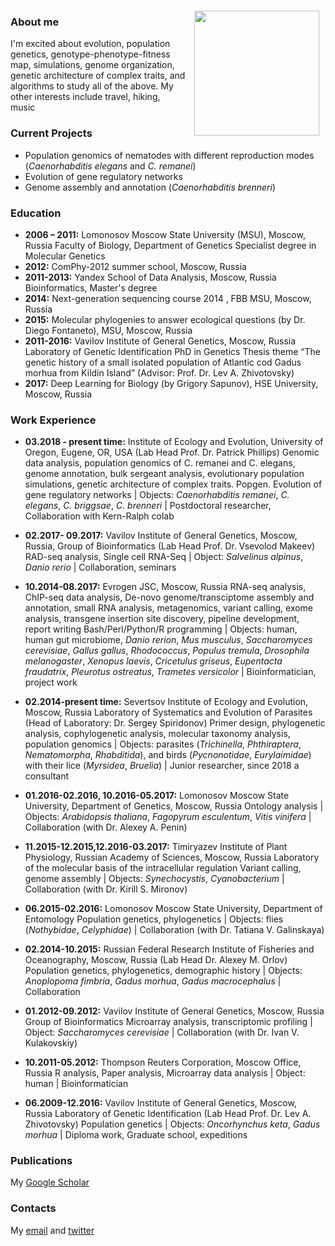 <img src="https://user-images.githubusercontent.com/27313623/130570014-344ed66c-6726-43e7-bad5-1ace4873b719.jpg" align="right" style="padding-left:10px; padding-right:10px; padding-bottom:15px; padding-top:15px; border: 0px; background-color: transparent; border: none; box-shadow: none;"  width="200px"/>
<h3>About me</h3>
I'm excited about evolution, population genetics, genotype-phenotype-fitness map, simulations, genome organization, genetic architecture of complex traits, and algorithms to study all of the above. My other interests include travel, hiking, music


<br clear="left"/>


### Current Projects

- Population genomics of nematodes with different reproduction modes (_Caenorhabditis elegans_ and _C. remanei_)
- Evolution of gene regulatory networks
- Genome assembly and annotation (_Caenorhabditis brenneri_)


### Education

- **2006 – 2011:**	Lomonosov Moscow State University (MSU), Moscow, Russia
Faculty of Biology, Department of Genetics 
Specialist degree in Molecular Genetics
- **2012:**	ComPhy-2012 summer school, Moscow, Russia
- **2011-2013:**	Yandex School of Data Analysis, Moscow, Russia 
Bioinformatics, Master's degree
- **2014:**	Next-generation sequencing course 2014 , FBB MSU, Moscow, Russia
- **2015:**	Molecular phylogenies to answer ecological questions (by Dr. Diego Fontaneto), MSU, Moscow, Russia
- **2011-2016:**	Vavilov Institute of General Genetics, Moscow, Russia
Laboratory of Genetic Identification 
PhD in Genetics
Thesis theme “The genetic history of a small isolated population of Atlantic cod Gadus morhua from Kildin Island”
(Advisor: Prof. Dr. Lev A. Zhivotovsky)
- **2017:**	Deep Learning for Biology (by Grigory Sapunov), HSE University, Moscow, Russia


### Work Experience

- **03.2018 - present time:**	Institute of Ecology and Evolution, University of Oregon, Eugene, OR, USA (Lab Head Prof. Dr. Patrick Phillips)
Genomic data analysis, population genomics of C. remanei and C. elegans, genome annotation, bulk sergeant analysis, evolutionary population simulations, genetic architecture of complex traits. Popgen. Evolution of gene regulatory networks
| Objects: _Caenorhabditis remanei_, _C. elegans_, _C. briggsae_, _C. brenneri_
| Postdoctoral researcher, Collaboration with Kern-Ralph colab

- **02.2017- 09.2017:**	Vavilov Institute of General Genetics, Moscow, Russia, Group of Bioinformatics (Lab Head Prof. Dr. Vsevolod Makeev)
RAD-seq analysis, Single cell RNA-Seq
| Object: _Salvelinus alpinus_, _Danio rerio_
| Collaboration, seminars

- **10.2014-08.2017:**	Evrogen JSC, Moscow, Russia
RNA-seq analysis, ChIP-seq data analysis, De-novo genome/transciptome assembly and annotation, small RNA analysis, metagenomics, variant calling, exome analysis, transgene insertion site discovery, pipeline development, report writing
Bash/Perl/Python/R programming
| Objects: human, human gut microbiome, _Danio rerion_, _Mus musculus_, _Saccharomyces cerevisiae_, _Gallus gallus_, _Rhodococcus_, _Populus tremula_, _Drosophila melanogaster_, _Xenopus laevis_, _Cricetulus griseus_, _Eupentacta fraudatrix_, _Pleurotus ostreatus_, _Trametes versicolor_
| Bioinformatician, project work

- **02.2014-present time:**	Severtsov Institute of Ecology and Evolution, Moscow, Russia
Laboratory of Systematics and Evolution of Parasites (Head of Laboratory: Dr. Sergey Spiridonov)
Primer design, phylogenetic analysis, cophylogenetic analysis, molecular taxonomy analysis, population genomics
| Objects: parasites (_Trichinella_, _Phthiraptera_, _Nematomorpha_, _Rhabditida_), and birds (_Pycnonotidae_, _Eurylaimidae_) with their lice (_Myrsidea_, _Bruelia_)
| Junior researcher, since 2018 a consultant

- **01.2016-02.2016, 10.2016-05.2017:**	Lomonosov Moscow State University, Department of Genetics, Moscow, Russia
Ontology analysis
| Objects: _Arabidopsis thaliana_, _Fagopyrum esculentum_, _Vitis vinifera_
| Collaboration (with Dr. Alexey A. Penin)

- **11.2015-12.2015,12.2016-03.2017:**	Timiryazev Institute of Plant Physiology, Russian Academy of Sciences, Moscow, Russia
Laboratory of the molecular basis of the intracellular regulation
Variant calling, genome assembly
| Objects: _Synechocystis_, _Cyanobacterium_
| Collaboration (with Dr. Kirill S. Mironov)

- **06.2015-02.2016:**	Lomonosov  Moscow State University, Department of Entomology 
Population genetics, phylogenetics
| Objects: flies (_Nothybidae_, _Celyphidae_)
| Collaboration (with Dr. Tatiana V. Galinskaya)

- **02.2014-10.2015:**	Russian Federal Research Institute of Fisheries and Oceanography, Moscow, Russia (Lab Head Dr. Alexey M. Orlov)
Population genetics, phylogenetics, demographic history
| Objects: _Anoplopoma fimbria_, _Gadus morhua_, _Gadus macrocephalus_
| Collaboration

- **01.2012-09.2012:**	Vavilov Institute of General Genetics, Moscow, Russia 
Group of Bioinformatics
Microarray analysis, transcriptomic profiling
| Object: _Saccharomyces cerevisiae_
| Collaboration (with Dr. Ivan V. Kulakovskiy)

- **10.2011-05.2012:**	Thompson Reuters Corporation, Moscow Office, Russia
R analysis, Paper analysis, Microarray data analysis
| Object: human
| Bioinformatician

- **06.2009-12.2016:**	Vavilov Institute of General Genetics, Moscow, Russia
Laboratory of Genetic Identification (Lab Head Prof. Dr. Lev A. Zhivotovsky)
Population genetics 
| Objects: _Oncorhynchus keta_, _Gadus morhua_
| Diploma work, Graduate school, expeditions


### Publications

My [Google Scholar](https://scholar.google.ru/citations?user=k_tT-w8AAAAJ&hl=en)

### Contacts

My [email](mailto:teterina@uoregon.edu) and [twitter](https://twitter.com/attrna)

